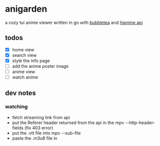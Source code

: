 # anigarden

a cozy tui anime viewer written in go with [bubbletea](https://github.com/charmbracelet/bubbletea) and [hianime api](https://github.com/ghoshRitesh12/aniwatch-api)

## todos

- [x] home view
- [x] search view
- [x] style the info page
- [ ] add the anime poster image 
- [ ] anime view
- [ ] watch anime

## dev notes

### watching

- fetch streaming link from api
- put the Referer header returned from the api in the mpv --http-header-fields (fix 403 error)
- put the .vtt file into mpv --sub-file
- paste the .m3u8 file in
